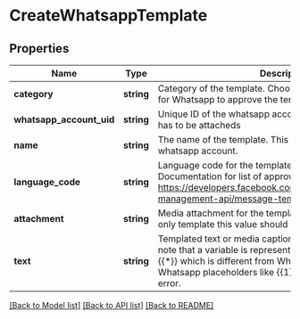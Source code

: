 # CreateWhatsappTemplate

## Properties
Name | Type | Description | Notes
------------ | ------------- | ------------- | -------------
**category** | **string** | Category of the template. Choose the appropriate category for Whatsapp to approve the template. | 
**whatsapp_account_uid** | **string** | Unique ID of the whatsapp account to which the template has to be attacheds | 
**name** | **string** | The name of the template. This must be unique for the whatsapp account. | 
**language_code** | **string** | Language code for the template. Please refer to Whatsapp Documentation for list of approved languages: https://developers.facebook.com/docs/whatsapp/business-management-api/message-templates | 
**attachment** | **string** | Media attachment for the template if needed. For a text-only template this value should be null. | 
**text** | **string** | Templated text or media caption for the template. Please note that a variable is represented using the placeholder {{*}} which is different from Whatsapp placeholder. Using Whatsapp placeholders like {{1}}, {{2}} etc will return an error. | 

[[Back to Model list]](../README.md#documentation-for-models) [[Back to API list]](../README.md#documentation-for-api-endpoints) [[Back to README]](../README.md)


